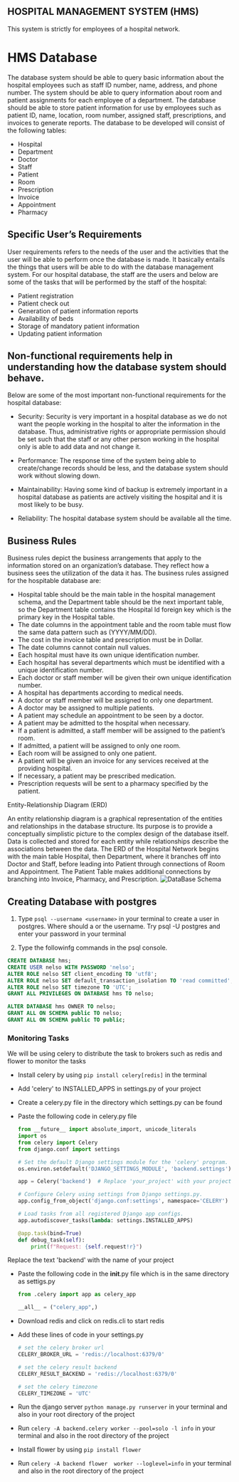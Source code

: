 ## HOSPITAL MANAGEMENT SYSTEM (HMS)
This system is strictly for employees of a hospital network.

# HMS Database
The database system should be able to query basic information about the hospital employees such as staff ID number, name, address, and phone number. 
The system should be able to query information about room and patient assignments for each employee of a department. 
The database should be able to store patient information for use by employees such as patient ID, name, location, room number, assigned staff, prescriptions, and invoices to generate reports. 
The database to be developed will consist of the following tables:
* Hospital
* Department
* Doctor
* Staff
* Patient
* Room
* Prescription
* Invoice
* Appointment
* Pharmacy

## Specific User’s Requirements

User requirements refers to the needs of the user and the activities that the user will be able to perform once the database is made. It basically entails the things that users will be able to do with the database management system. For our hospital database, the staff are the users and below are some of the tasks that will be performed by the staff of the hospital:

* Patient registration
* Patient check out
* Generation of patient information reports
* Availability of beds
* Storage of mandatory patient information
* Updating patient information

## Non-functional requirements help in understanding how the database system should behave. 
Below are some of the most important non-functional requirements for the hospital database:

* Security: 
    Security is very important in a hospital database as we do not want the people working in the hospital to alter the information in the database. Thus, administrative rights or appropriate permission should be set such that the staff or any other person working in the hospital only is able to add data and not change it.

* Performance: 
    The response time of the system being able to create/change records should be less, and the database system should work without slowing down.

* Maintainability: 
    Having some kind of backup is extremely important in a hospital database as patients are actively visiting the hospital and it is most likely to be busy.

* Reliability: 
    The hospital database system should be available all the time.


## Business Rules
Business rules depict the business arrangements that apply to the information stored on an organization’s database. They reflect how a business sees the utilization of the data it has. The business rules assigned for the hospitable database are:

* Hospital table should be the main table in the hospital management schema, and the Department table should be the next important table, so the Department table contains the Hospital Id foreign key which is the primary key in the Hospital table.
* The date columns in the appointment table and the room table must flow the same data pattern such as (YYYY/MM/DD).
* The cost in the invoice table and prescription must be in Dollar.
* The date columns cannot contain null values.
* Each hospital must have its own unique identification number.
* Each hospital has several departments which must be identified with a unique identification number.
* Each doctor or staff member will be given their own unique identification number.
* A hospital has departments according to medical needs.
* A doctor or staff member will be assigned to only one department.
* A doctor may be assigned to multiple patients.
* A patient may schedule an appointment to be seen by a doctor.
* A patient may be admitted to the hospital when necessary.
* If a patient is admitted, a staff member will be assigned to the patient’s room.
* If admitted, a patient will be assigned to only one room.
* Each room will be assigned to only one patient.
* A patient will be given an invoice for any services received at the providing hospital.
* If necessary, a patient may be prescribed medication.
* Prescription requests will be sent to a pharmacy specified by the patient.

Entity-Relationship Diagram (ERD)

An entity relationship diagram is a graphical representation of the entities and relationships in the database structure. Its purpose is to provide a conceptually simplistic picture to the complex design of the database itself. Data is collected and stored for each entity while relationships describe the associations between the data. The ERD of the Hospital Network begins with the main table Hospital, then Department, where it branches off into Doctor and Staff, before leading into Patient through connections of Room and Appointment. The Patient Table makes additional connections by branching into Invoice, Pharmacy, and Prescription.
![DataBase Schema](https://miro.medium.com/v2/resize:fit:828/format:webp/1*-CFps3Yl_t-HQFlrOoTtGQ.png)


## Creating Database with postgres

1. Type `psql --username <username>` in your terminal to create a user in postgres. Where <username> should a or the username. Try psql -U postgres and enter your password in your terminal

2. Type the followinfg commands in the psql console.
```sql
CREATE DATABASE hms;
CREATE USER nelso WITH PASSWORD 'nelso';
ALTER ROLE nelso SET client_encoding TO 'utf8';
ALTER ROLE nelso SET default_transaction_isolation TO 'read committed';
ALTER ROLE nelso SET timezone TO 'UTC';
GRANT ALL PRIVILEGES ON DATABASE hms TO nelso;

ALTER DATABASE hms OWNER TO nelso;
GRANT ALL ON SCHEMA public TO nelso;
GRANT ALL ON SCHEMA public TO public;
```


### Monitoring Tasks
We will be using celery to distribute the task to brokers such as redis and flower to monitor the tasks

* Install celery by using `pip install celery[redis]` in the terminal

* Add  'celery' to INSTALLED_APPS in settings.py of your project

* Create a celery.py file in the directory which settings.py can be found

* Paste the following code in celery.py file
    ```python
    from __future__ import absolute_import, unicode_literals
    import os
    from celery import Celery
    from django.conf import settings

    # Set the default Django settings module for the 'celery' program.
    os.environ.setdefault('DJANGO_SETTINGS_MODULE', 'backend.settings')

    app = Celery('backend')  # Replace 'your_project' with your project's name.

    # Configure Celery using settings from Django settings.py.
    app.config_from_object('django.conf:settings', namespace='CELERY')

    # Load tasks from all registered Django app configs.
    app.autodiscover_tasks(lambda: settings.INSTALLED_APPS)

    @app.task(bind=True)
    def debug_task(self):
        print(f"Request: {self.request!r}")

    ``` 
Replace the text 'backend' with the name of your project

* Paste the following code in the __init__.py file which is in the same directory as settigs.py
    ```python
    from .celery import app as celery_app

    __all__ = ("celery_app",)
    ```
* Download redis and click on redis.cli to start redis

* Add these lines of code in your settings.py
    ```python
    # set the celery broker url 
    CELERY_BROKER_URL = 'redis://localhost:6379/0'
    
    # set the celery result backend 
    CELERY_RESULT_BACKEND = 'redis://localhost:6379/0'
    
    # set the celery timezone 
    CELERY_TIMEZONE = 'UTC'
    ```

* Run the django server `python manage.py runserver` in your terminal and also in your root directory of the project

* Run `celery -A backend.celery worker --pool=solo -l info` in your terminal and also in the root directory of the project 

* Install flower by using `pip install flower`

* Run `celery -A backend flower  worker --loglevel=info` in your terminal and also in the root directory of the project 
